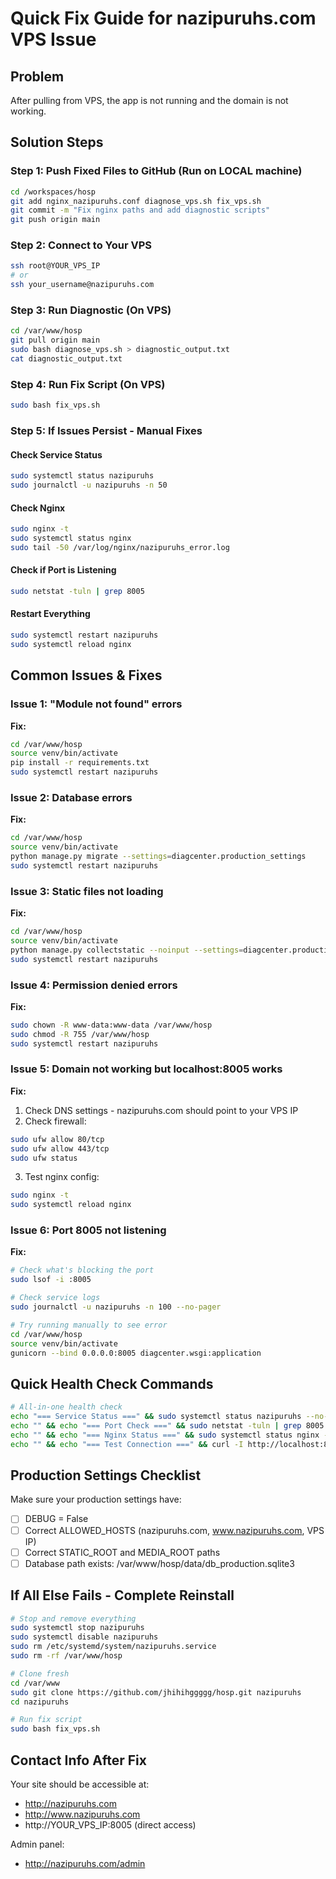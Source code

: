 # Quick Fix Guide for nazipuruhs.com VPS Issue

## Problem
After pulling from VPS, the app is not running and the domain is not working.

## Solution Steps

### Step 1: Push Fixed Files to GitHub (Run on LOCAL machine)
```bash
cd /workspaces/hosp
git add nginx_nazipuruhs.conf diagnose_vps.sh fix_vps.sh
git commit -m "Fix nginx paths and add diagnostic scripts"
git push origin main
```

### Step 2: Connect to Your VPS
```bash
ssh root@YOUR_VPS_IP
# or
ssh your_username@nazipuruhs.com
```

### Step 3: Run Diagnostic (On VPS)
```bash
cd /var/www/hosp
git pull origin main
sudo bash diagnose_vps.sh > diagnostic_output.txt
cat diagnostic_output.txt
```

### Step 4: Run Fix Script (On VPS)
```bash
sudo bash fix_vps.sh
```

### Step 5: If Issues Persist - Manual Fixes

#### Check Service Status
```bash
sudo systemctl status nazipuruhs
sudo journalctl -u nazipuruhs -n 50
```

#### Check Nginx
```bash
sudo nginx -t
sudo systemctl status nginx
sudo tail -50 /var/log/nginx/nazipuruhs_error.log
```

#### Check if Port is Listening
```bash
sudo netstat -tuln | grep 8005
```

#### Restart Everything
```bash
sudo systemctl restart nazipuruhs
sudo systemctl reload nginx
```

## Common Issues & Fixes

### Issue 1: "Module not found" errors
**Fix:**
```bash
cd /var/www/hosp
source venv/bin/activate
pip install -r requirements.txt
sudo systemctl restart nazipuruhs
```

### Issue 2: Database errors
**Fix:**
```bash
cd /var/www/hosp
source venv/bin/activate
python manage.py migrate --settings=diagcenter.production_settings
sudo systemctl restart nazipuruhs
```

### Issue 3: Static files not loading
**Fix:**
```bash
cd /var/www/hosp
source venv/bin/activate
python manage.py collectstatic --noinput --settings=diagcenter.production_settings
sudo systemctl restart nazipuruhs
```

### Issue 4: Permission denied errors
**Fix:**
```bash
sudo chown -R www-data:www-data /var/www/hosp
sudo chmod -R 755 /var/www/hosp
sudo systemctl restart nazipuruhs
```

### Issue 5: Domain not working but localhost:8005 works
**Fix:**
1. Check DNS settings - nazipuruhs.com should point to your VPS IP
2. Check firewall:
```bash
sudo ufw allow 80/tcp
sudo ufw allow 443/tcp
sudo ufw status
```

3. Test nginx config:
```bash
sudo nginx -t
sudo systemctl reload nginx
```

### Issue 6: Port 8005 not listening
**Fix:**
```bash
# Check what's blocking the port
sudo lsof -i :8005

# Check service logs
sudo journalctl -u nazipuruhs -n 100 --no-pager

# Try running manually to see error
cd /var/www/hosp
source venv/bin/activate
gunicorn --bind 0.0.0.0:8005 diagcenter.wsgi:application
```

## Quick Health Check Commands

```bash
# All-in-one health check
echo "=== Service Status ===" && sudo systemctl status nazipuruhs --no-pager && \
echo "" && echo "=== Port Check ===" && sudo netstat -tuln | grep 8005 && \
echo "" && echo "=== Nginx Status ===" && sudo systemctl status nginx --no-pager && \
echo "" && echo "=== Test Connection ===" && curl -I http://localhost:8005
```

## Production Settings Checklist

Make sure your production settings have:
- [ ] DEBUG = False
- [ ] Correct ALLOWED_HOSTS (nazipuruhs.com, www.nazipuruhs.com, VPS IP)
- [ ] Correct STATIC_ROOT and MEDIA_ROOT paths
- [ ] Database path exists: /var/www/hosp/data/db_production.sqlite3

## If All Else Fails - Complete Reinstall

```bash
# Stop and remove everything
sudo systemctl stop nazipuruhs
sudo systemctl disable nazipuruhs
sudo rm /etc/systemd/system/nazipuruhs.service
sudo rm -rf /var/www/hosp

# Clone fresh
cd /var/www
sudo git clone https://github.com/jhihihggggg/hosp.git nazipuruhs
cd nazipuruhs

# Run fix script
sudo bash fix_vps.sh
```

## Contact Info After Fix

Your site should be accessible at:
- http://nazipuruhs.com
- http://www.nazipuruhs.com
- http://YOUR_VPS_IP:8005 (direct access)

Admin panel:
- http://nazipuruhs.com/admin
